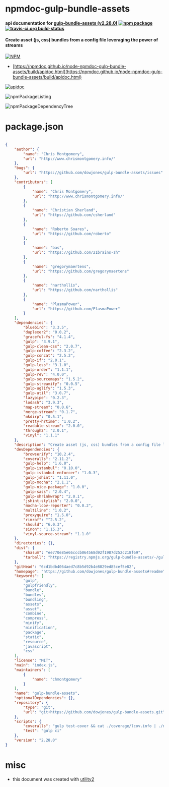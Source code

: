 # npmdoc-gulp-bundle-assets

#### api documentation for  [gulp-bundle-assets (v2.28.0)](https://github.com/dowjones/gulp-bundle-assets#readme)  [![npm package](https://img.shields.io/npm/v/npmdoc-gulp-bundle-assets.svg?style=flat-square)](https://www.npmjs.org/package/npmdoc-gulp-bundle-assets) [![travis-ci.org build-status](https://api.travis-ci.org/npmdoc/node-npmdoc-gulp-bundle-assets.svg)](https://travis-ci.org/npmdoc/node-npmdoc-gulp-bundle-assets)

#### Create asset (js, css) bundles from a config file leveraging the power of streams

[![NPM](https://nodei.co/npm/gulp-bundle-assets.png?downloads=true&downloadRank=true&stars=true)](https://www.npmjs.com/package/gulp-bundle-assets)

- [https://npmdoc.github.io/node-npmdoc-gulp-bundle-assets/build/apidoc.html](https://npmdoc.github.io/node-npmdoc-gulp-bundle-assets/build/apidoc.html)

[![apidoc](https://npmdoc.github.io/node-npmdoc-gulp-bundle-assets/build/screenCapture.buildCi.browser.%252Ftmp%252Fbuild%252Fapidoc.html.png)](https://npmdoc.github.io/node-npmdoc-gulp-bundle-assets/build/apidoc.html)

![npmPackageListing](https://npmdoc.github.io/node-npmdoc-gulp-bundle-assets/build/screenCapture.npmPackageListing.svg)

![npmPackageDependencyTree](https://npmdoc.github.io/node-npmdoc-gulp-bundle-assets/build/screenCapture.npmPackageDependencyTree.svg)



# package.json

```json

{
    "author": {
        "name": "Chris Montgomery",
        "url": "http://www.chrismontgomery.info/"
    },
    "bugs": {
        "url": "https://github.com/dowjones/gulp-bundle-assets/issues"
    },
    "contributors": [
        {
            "name": "Chris Montgomery",
            "url": "http://www.chrismontgomery.info/"
        },
        {
            "name": "Christian Sherland",
            "url": "https://github.com/csherland"
        },
        {
            "name": "Roberto Soares",
            "url": "https://github.com/roberto"
        },
        {
            "name": "bas",
            "url": "https://github.com/21brains-zh"
        },
        {
            "name": "gregorymaertens",
            "url": "https://github.com/gregorymaertens"
        },
        {
            "name": "narthollis",
            "url": "https://github.com/narthollis"
        },
        {
            "name": "PlasmaPower",
            "url": "https://github.com/PlasmaPower"
        }
    ],
    "dependencies": {
        "bluebird": "3.3.5",
        "duplexer2": "0.0.2",
        "graceful-fs": "4.1.4",
        "gulp": "3.9.1",
        "gulp-clean-css": "2.0.7",
        "gulp-coffee": "2.3.2",
        "gulp-concat": "2.5.2",
        "gulp-if": "2.0.1",
        "gulp-less": "3.1.0",
        "gulp-order": "1.1.1",
        "gulp-rev": "4.0.0",
        "gulp-sourcemaps": "1.5.2",
        "gulp-streamify": "0.0.5",
        "gulp-uglify": "1.5.3",
        "gulp-util": "3.0.7",
        "lazypipe": "0.2.3",
        "lodash": "3.9.3",
        "map-stream": "0.0.6",
        "merge-stream": "0.1.7",
        "mkdirp": "0.5.1",
        "pretty-hrtime": "1.0.2",
        "readable-stream": "2.0.0",
        "through2": "2.0.1",
        "vinyl": "1.1.1"
    },
    "description": "Create asset (js, css) bundles from a config file leveraging the power of streams",
    "devDependencies": {
        "browserify": "10.2.4",
        "coveralls": "2.11.2",
        "gulp-help": "1.6.0",
        "gulp-istanbul": "0.10.0",
        "gulp-istanbul-enforcer": "1.0.3",
        "gulp-jshint": "1.11.0",
        "gulp-mocha": "2.1.1",
        "gulp-nice-package": "1.0.0",
        "gulp-sass": "2.0.4",
        "gulp-shrinkwrap": "2.0.1",
        "jshint-stylish": "2.0.0",
        "mocha-lcov-reporter": "0.0.2",
        "multiline": "1.0.2",
        "proxyquire": "1.5.0",
        "rimraf": "^2.5.2",
        "should": "6.0.3",
        "sinon": "1.15.3",
        "vinyl-source-stream": "1.1.0"
    },
    "directories": {},
    "dist": {
        "shasum": "ee770e85e66cccb064568d92f1987d252c218f69",
        "tarball": "https://registry.npmjs.org/gulp-bundle-assets/-/gulp-bundle-assets-2.28.0.tgz"
    },
    "gitHead": "6cd1bdb4064aed7c8b5d92b4e8029ed85cef5e82",
    "homepage": "https://github.com/dowjones/gulp-bundle-assets#readme",
    "keywords": [
        "gulp",
        "gulpfriendly",
        "bundle",
        "bundles",
        "bundling",
        "assets",
        "asset",
        "combine",
        "compress",
        "minify",
        "minification",
        "package",
        "static",
        "resource",
        "javascript",
        "css"
    ],
    "license": "MIT",
    "main": "index.js",
    "maintainers": [
        {
            "name": "chmontgomery"
        }
    ],
    "name": "gulp-bundle-assets",
    "optionalDependencies": {},
    "repository": {
        "type": "git",
        "url": "git+https://github.com/dowjones/gulp-bundle-assets.git"
    },
    "scripts": {
        "coveralls": "gulp test-cover && cat ./coverage/lcov.info | ./node_modules/coveralls/bin/coveralls.js && rm -rf ./coverage",
        "test": "gulp ci"
    },
    "version": "2.28.0"
}
```



# misc
- this document was created with [utility2](https://github.com/kaizhu256/node-utility2)

